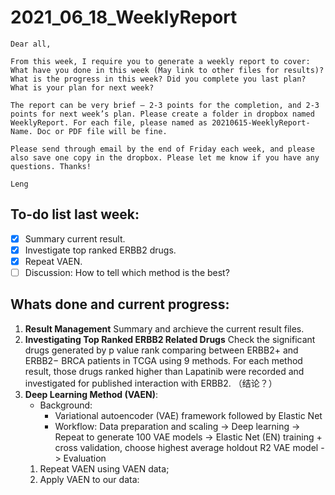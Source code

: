 # 2021_06_18_WeeklyReport

~~~~
Dear all,
 
From this week, I require you to generate a weekly report to cover:
What have you done in this week (May link to other files for results)? What is the progress in this week? Did you complete you last plan?
What is your plan for next week?
 
The report can be very brief – 2-3 points for the completion, and 2-3 points for next week’s plan. Please create a folder in dropbox named WeeklyReport. For each file, please named as 20210615-WeeklyReport-Name. Doc or PDF file will be fine.
 
Please send through email by the end of Friday each week, and please also save one copy in the dropbox. Please let me know if you have any questions. Thanks!
 
Leng
~~~~

## To-do list last week:
- [x] Summary current result.
- [x] Investigate top ranked ERBB2 drugs.
- [x] Repeat VAEN.
- [ ] Discussion: How to tell which method is the best?

## Whats done and current progress:
1. **Result Management** Summary and archieve the current result files.
2. **Investigating Top Ranked ERBB2 Related Drugs** Check the significant drugs generated by p value rank comparing between ERBB2+ and ERBB2− BRCA patients in TCGA using 9 methods. For each method result, those drugs ranked higher than Lapatinib were recorded and investigated for published interaction with ERBB2. （结论？）
3. **Deep Learning Method (VAEN)**: 
    * Background: 
        - Variational autoencoder (VAE) framework followed by Elastic Net
        - Workflow: Data preparation and scaling -> Deep learning -> Repeat to generate 100 VAE models -> Elastic Net (EN) training + cross validation, choose highest average holdout R2 VAE model -> Evaluation 
    1. Repeat VAEN using VAEN data;
    2. Apply VAEN to our data: 
  

  

